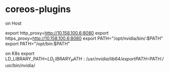 # coreos-plugins
on Host

export http_proxy=http://10.158.100.6:8080
export https_proxy=http://10.158.100.6:8080
export PATH="/opt/nvidia/bin/:$PATH"
export PATH="/opt/bin:$PATH"

on K8s
export LD_LIBRARY_PATH=$LD_LIBRARY_PATH:/usr/nvidia/lib64/
export PATH=$PATH:/usr/bin/nvidia/
